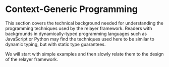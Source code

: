 # Context-Generic Programming

This section covers the technical background needed for understanding the programming
techniques used by the relayer framework. Readers with backgrounds in
dynamically-typed programming languages such as JavaScript or Python may find
the techniques used here to be similar to dynamic typing, but with static type guarantees.

We will start with simple examples and then slowly relate them to the design
of the relayer framework.
